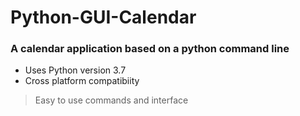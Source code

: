 # Python-GUI-Calendar
### A calendar application based on a python command line  
* Uses Python version 3.7
* Cross platform compatibiity 
> Easy to use commands and interface 



